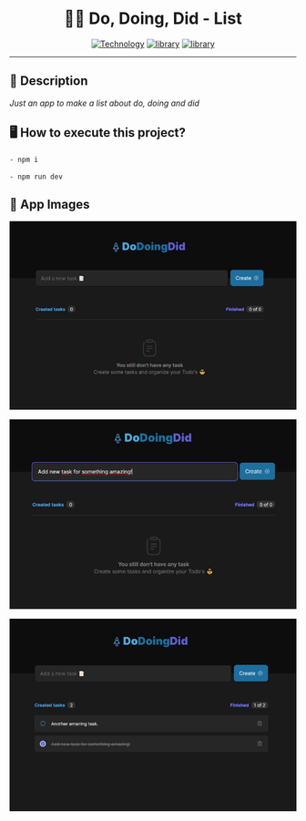 <h1 align="center">✍🏻 Do, Doing, Did - List</h1>

[Vite-url]: https://vitejs.dev/
[Vite-image]: https://img.shields.io/badge/Vite-646CFF?style=square&logo=Vite&logoColor=646CFF&labelColor=gray&label=^3.2.3

[ReactJS-url]: https://ReactJS.org/
[ReactJS-image]: https://img.shields.io/badge/React-blue?style=square&logo=React&logoColor=blue&labelColor=gray&label=^18.2.0

[Typescript-url]: https://www.typescriptlang.org/
[Typescript-image]: https://img.shields.io/badge/Typescript-blue?style=square&logo=typescript&logoColor=blue&labelColor=gray&label=~4.1.5

<div align="center">

[![Technology][Vite-image]][Vite-url] [![library][ReactJS-image]][ReactJS-url] [![library][Typescript-image]][Typescript-url]

</div>

---

<h2>📝 Description</h2>

_Just an app to make a list about do, doing and did_


<h2>🖥 How to execute this project?</h2>

```
- npm i
```

```
- npm run dev
```


<h2>📸 App Images</h2>

[![dodoingdid](https://raw.githubusercontent.com/rickson-simoes/DoDoingDidList/main/src/imgs_samples/dodoingdid.jpg "Project view")](https://raw.githubusercontent.com/rickson-simoes/DoDoingDidList/main/src/imgs_samples/dodoingdid.jpg "Project Demonstration")

[![dodoingdid2](https://raw.githubusercontent.com/rickson-simoes/DoDoingDidList/main/src/imgs_samples/dodoingdid2.jpg "Add new task")](https://raw.githubusercontent.com/rickson-simoes/DoDoingDidList/main/src/imgs_samples/dodoingdid2.jpg "Project Demonstration")

[![dodoingdid3](https://raw.githubusercontent.com/rickson-simoes/DoDoingDidList/main/src/imgs_samples/dodoingdid3.jpg "Completing task")](https://raw.githubusercontent.com/rickson-simoes/DoDoingDidList/main/src/imgs_samples/dodoingdid3.jpg "Project Demonstration")
